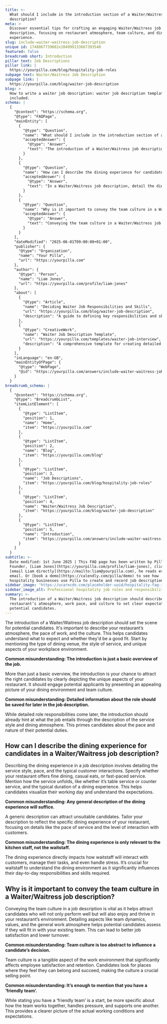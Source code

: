 ```yaml
---
title: >-
  What should I include in the introduction section of a Waiter/Waitress job
  description?
meta: >
  Discover essential tips for crafting an engaging Waiter/Waitress job
  description, focusing on restaurant atmosphere, team culture, and dining
  experience.
slug: include-waiter-waitress-job-description
unique id: 1748867739082x104999133667393540
featured: false
breadcrumb short: Introduction
pillar text: Job Descriptions
pillar link: |
  https://yourpilla.com/blog/hospitality-job-roles
subpage text: Waiter/Waitress Job Description
subpage link: |
  https://yourpilla.com/blog/waiter-job-description
blog: >
  How to write a waiter job description: waiter job description template
  included.
schema: |
  {
    "@context": "https://schema.org",
    "@type": "FAQPage",
    "mainEntity": [
      {
        "@type": "Question",
        "name": "What should I include in the introduction section of a Waiter/Waitress job description?",
        "acceptedAnswer": {
          "@type": "Answer",
          "text": "The introduction of a Waiter/Waitress job description should describe the restaurant’s atmosphere, work pace, and culture to set clear expectations for potential candidates. Begin by mentioning the dining venue type, service style, and any unique aspects of your workplace. This section is an opportunity to engage candidates and highlight what makes your restaurant a unique place to work."
        }
      },
      {
        "@type": "Question",
        "name": "How can I describe the dining experience for candidates in a Waiter/Waitress job description?",
        "acceptedAnswer": {
          "@type": "Answer",
          "text": "In a Waiter/Waitress job description, detail the dining experience by describing the service style, pace, and typical customer interactions. Specify the dining setting, such as fine dining, casual, or fast service, and elaborate on how the service unfolds. This helps candidates visualize their potential working environment and understand what is expected of them."
        }
      },
      {
        "@type": "Question",
        "name": "Why is it important to convey the team culture in a Waiter/Waitress job description?",
        "acceptedAnswer": {
          "@type": "Answer",
          "text": "Conveying the team culture in a Waiter/Waitress job description is crucial as it helps attract candidates suited to the social dynamics and values of your team. Detailing the work atmosphere and team interactions helps candidates assess their potential fit and satisfaction within your team, contributing to lower turnover and enhanced job satisfaction."
        }
      }
    ],
    "dateModified": "2025-06-01T09:00:00+01:00",
    "publisher": {
      "@type": "Organization",
      "name": "Your Pilla",
      "url": "https://yourpilla.com"
    },
    "author": {
      "@type": "Person",
      "name": "Liam Jones",
      "url": "https://yourpilla.com/profile/liam-jones"
    },
    "about": [
      {
        "@type": "Article",
        "name": "Deciding Waiter Job Responsibilities and Skills",
        "url": "https://yourpilla.com/blog/waiter-job-description",
        "description": "A guide to defining key responsibilities and skills needed for a Waiter position, helping in candidate selection."
      },
      {
        "@type": "CreativeWork",
        "name": "Waiter Job Description Template",
        "url": "https://yourpilla.com/templates/waiter-job-interview",
        "description": "A comprehensive template for creating detailed job descriptions for Waiter positions, tailored to specific restaurant needs."
      }
    ],
    "inLanguage": "en-GB",
    "mainEntityOfPage": {
      "@type": "WebPage",
      "@id": "https://yourpilla.com/answers/include-waiter-waitress-job-description"
    }
  }
breadcrumb_schema: |
  {
    "@context": "https://schema.org",
    "@type": "BreadcrumbList",
    "itemListElement": [
      {
        "@type": "ListItem",
        "position": 1,
        "name": "Home",
        "item": "https://yourpilla.com"
      },
      {
        "@type": "ListItem",
        "position": 2,
        "name": "Blog",
        "item": "https://yourpilla.com/blog"
      },
      {
        "@type": "ListItem",
        "position": 3,
        "name": "Job Descriptions",
        "item": "https://yourpilla.com/blog/hospitality-job-roles"
      },
      {
        "@type": "ListItem",
        "position": 4,
        "name": "Waiter/Waitress Job Description",
        "item": "https://yourpilla.com/blog/waiter-job-description"
      },
      {
        "@type": "ListItem",
        "position": 5,
        "name": "Introduction",
        "item": "https://yourpilla.com/answers/include-waiter-waitress-job-description"
      }
    ]
  }
subtitle: >-
  Date modified: 1st June 2025 | This FAQ page has been written by Pilla
  Founder, [Liam Jones](https://yourpilla.com/profile/liam-jones), click to
  [email Liam directly](https://mailto:liam@yourpilla.com), he reads every
  email. Or [book a demo](https://calendly.com/pilla/demo) to see how
  hospitality businesses use Pilla to create and record job descriptions.
sidebar_image: 'https://ucarecdn.com/placeholder-uuid/hospitality-faq-image.jpg'
sidebar_image_alt: Professional hospitality job roles and responsibilities
summary: >-
  The introduction of a Waiter/Waitress job description should describe the
  restaurant’s atmosphere, work pace, and culture to set clear expectations for
  potential candidates.
---
```

The introduction of a Waiter/Waitress job description should set the scene for potential candidates. It's important to describe your restaurant’s atmosphere, the pace of work, and the culture. This helps candidates understand what to expect and whether they'd be a good fit. Start by mentioning the type of dining venue, the style of service, and unique aspects of your workplace environment.

**Common misunderstanding: The introduction is just a basic overview of the job.**

More than just a basic overview, the introduction is your chance to attract the right candidates by clearly depicting the unique aspects of your restaurant. It should engage potential applicants by presenting an appealing picture of your dining environment and team culture.

**Common misunderstanding: Detailed information about the role should be saved for later in the job description.**

While detailed role responsibilities come later, the introduction should already hint at what the job entails through the description of the service style and dining atmosphere. This primes candidates about the pace and nature of their potential duties.

## How can I describe the dining experience for candidates in a Waiter/Waitress job description?

Describing the dining experience in a job description involves detailing the service style, pace, and the typical customer interactions. Specify whether your restaurant offers fine dining, casual eats, or fast-paced service. Mention how the service unfolds, like whether it’s table service or counter service, and the typical duration of a dining experience. This helps candidates visualize their working day and understand the expectations.

**Common misunderstanding: Any general description of the dining experience will suffice.**

A generic description can attract unsuitable candidates. Tailor your description to reflect the specific dining experience of your restaurant, focusing on details like the pace of service and the level of interaction with customers.

**Common misunderstanding: The dining experience is only relevant to the kitchen staff, not the waitstaff.**

The dining experience directly impacts how waitstaff will interact with customers, manage their tasks, and even handle stress. It’s crucial for waitstaff to understand the dining environment as it significantly influences their day-to-day responsibilities and skills required.

## Why is it important to convey the team culture in a Waiter/Waitress job description?

Conveying the team culture in a job description is vital as it helps attract candidates who will not only perform well but will also enjoy and thrive in your restaurant’s environment. Detailing aspects like team dynamics, values, and the general work atmosphere helps potential candidates assess if they will fit in with your existing team. This can lead to better job satisfaction and lower turnover.

**Common misunderstanding: Team culture is too abstract to influence a candidate’s decision.**

Team culture is a tangible aspect of the work environment that significantly affects employee satisfaction and retention. Candidates look for places where they feel they can belong and succeed, making the culture a crucial selling point.

**Common misunderstanding: It’s enough to mention that you have a ‘friendly team’.**

While stating you have a ‘friendly team’ is a start, be more specific about how the team works together, handles pressure, and supports one another. This provides a clearer picture of the actual working conditions and expectations.
